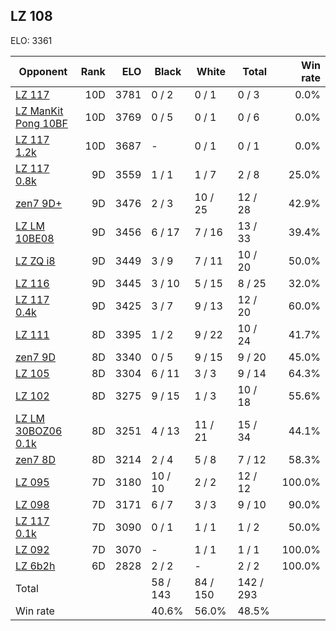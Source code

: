 ## LZ 108 ##

ELO: 3361

Opponent | Rank | ELO | Black | White | Total | Win rate
---------|-----:|----:|-------|-------|-------|-------:
[LZ 117](LZ%20117.md) | 10D | 3781 | 0 / 2 | 0 / 1 | 0 / 3 | 0.0%
[LZ ManKit Pong 10BF](LZ%20ManKit%20Pong%2010BF.md) | 10D | 3769 | 0 / 5 | 0 / 1 | 0 / 6 | 0.0%
[LZ 117 1.2k](LZ%20117%201.2k.md) | 10D | 3687 | - | 0 / 1 | 0 / 1 | 0.0%
[LZ 117 0.8k](LZ%20117%200.8k.md) | 9D | 3559 | 1 / 1 | 1 / 7 | 2 / 8 | 25.0%
[zen7 9D+](zen7%209D+.md) | 9D | 3476 | 2 / 3 | 10 / 25 | 12 / 28 | 42.9%
[LZ LM 10BE08](LZ%20LM%2010BE08.md) | 9D | 3456 | 6 / 17 | 7 / 16 | 13 / 33 | 39.4%
[LZ ZQ i8](LZ%20ZQ%20i8.md) | 9D | 3449 | 3 / 9 | 7 / 11 | 10 / 20 | 50.0%
[LZ 116](LZ%20116.md) | 9D | 3445 | 3 / 10 | 5 / 15 | 8 / 25 | 32.0%
[LZ 117 0.4k](LZ%20117%200.4k.md) | 9D | 3425 | 3 / 7 | 9 / 13 | 12 / 20 | 60.0%
[LZ 111](LZ%20111.md) | 8D | 3395 | 1 / 2 | 9 / 22 | 10 / 24 | 41.7%
[zen7 9D](zen7%209D.md) | 8D | 3340 | 0 / 5 | 9 / 15 | 9 / 20 | 45.0%
[LZ 105](LZ%20105.md) | 8D | 3304 | 6 / 11 | 3 / 3 | 9 / 14 | 64.3%
[LZ 102](LZ%20102.md) | 8D | 3275 | 9 / 15 | 1 / 3 | 10 / 18 | 55.6%
[LZ LM 30BOZ06 0.1k](LZ%20LM%2030BOZ06%200.1k.md) | 8D | 3251 | 4 / 13 | 11 / 21 | 15 / 34 | 44.1%
[zen7 8D](zen7%208D.md) | 8D | 3214 | 2 / 4 | 5 / 8 | 7 / 12 | 58.3%
[LZ 095](LZ%20095.md) | 7D | 3180 | 10 / 10 | 2 / 2 | 12 / 12 | 100.0%
[LZ 098](LZ%20098.md) | 7D | 3171 | 6 / 7 | 3 / 3 | 9 / 10 | 90.0%
[LZ 117 0.1k](LZ%20117%200.1k.md) | 7D | 3090 | 0 / 1 | 1 / 1 | 1 / 2 | 50.0%
[LZ 092](LZ%20092.md) | 7D | 3070 | - | 1 / 1 | 1 / 1 | 100.0%
[LZ 6b2h](LZ%206b2h.md) | 6D | 2828 | 2 / 2 | - | 2 / 2 | 100.0%
Total | | | 58 / 143 | 84 / 150 | 142 / 293 | 
Win rate| | | 40.6% | 56.0% | 48.5% | 
